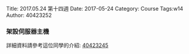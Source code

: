 Title: 2017.05.24 第十四週
Date: 2017-05-24
Category: Course
Tags:w14
Author: 40423252

<!-- PELICAN_END_SUMMARY -->
<h3>架設伺服器主機</h3>
<!-- PELICAN_END_SUMMARY -->

<p>詳細資料請參考這位同學的介紹: <a href="https://40423245.github.io/2017springcd_hw/blog/2017spring-cd-W14.html">40423245</a></p>